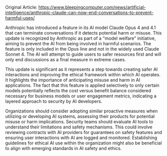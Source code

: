 Original Article: https://www.bleepingcomputer.com/news/artificial-intelligence/anthropic-claude-can-now-end-conversations-to-prevent-harmful-uses/

Anthropic has introduced a feature in its AI model Claude Opus 4 and 4.1 that can terminate conversations if it detects potential harm or misuse. This update is recognized by Anthropic as part of a "model welfare" initiative, aiming to prevent the AI from being involved in harmful scenarios. The feature is only included in the Opus line and not in the widely used Claude Sonnet 4. The AI will attempt to guide users to safer resources first and will only end discussions as a final measure in extreme cases.

This update is significant as it represents a step towards creating safer AI interactions and improving the ethical framework within which AI operates. It highlights the importance of anticipating misuse and harm in AI applications. The fact that this feature is applied selectively to only certain models potentially reflects the cost versus benefit balance considered necessary for business models or user engagement metrics, indicating a layered approach to security by AI developers.

Organizations should consider adopting similar proactive measures when utilizing or developing AI systems, assessing their products for potential misuse or harm implications. Security teams should evaluate AI tools to understand their limitations and safety mechanisms. This could involve reviewing contracts with AI providers for guarantees on safety features and ensuring user interactions with AI are logged and monitored. Establishing guidelines for ethical AI use within the organization might also be beneficial to align with emerging standards in AI safety and ethics.